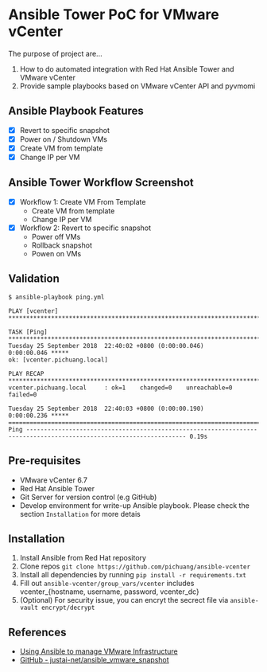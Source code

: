 # Ansible Tower PoC for VMware vCenter

The purpose of project are...
1. How to do automated integration with Red Hat Ansible Tower and VMware vCenter
2. Provide sample playbooks based on VMware vCenter API and pyvmomi

## Ansible Playbook Features
- [x] Revert to specific snapshot
- [x] Power on / Shutdown VMs
- [x] Create VM from template
- [x] Change IP per VM

## Ansible Tower Workflow Screenshot

- [x] Workflow 1: Create VM From Template
  - Create VM from template
  - Change IP per VM
- [x] Workflow 2: Revert to specific snapshot
  - Power off VMs
  - Rollback snapshot
  - Powen on VMs

## Validation

```
$ ansible-playbook ping.yml

PLAY [vcenter] ****************************************************************************************************************

TASK [Ping] *******************************************************************************************************************
Tuesday 25 September 2018  22:40:02 +0800 (0:00:00.046)       0:00:00.046 *****
ok: [vcenter.pichuang.local]

PLAY RECAP ********************************************************************************************************************
vcenter.pichuang.local     : ok=1    changed=0    unreachable=0    failed=0

Tuesday 25 September 2018  22:40:03 +0800 (0:00:00.190)       0:00:00.236 *****
===============================================================================
Ping ------------------------------------------------------------------------------------------------------------------- 0.19s
```

## Pre-requisites
- VMware vCenter 6.7
- Red Hat Ansible Tower
- Git Server for version control (e.g GitHub)
- Develop environment for write-up Ansible playbook. Please check the section `Installation` for more detais

## Installation
1. Install Ansible from Red Hat repository
2. Clone repos `git clone https://github.com/pichuang/ansible-vcenter`
3. Install all dependencies by running `pip install -r requirements.txt`
4. Fill out `ansible-vcenter/group_vars/vcenter` includes vcenter_{hostname, username, password, vcenter_dc}
5. (Optional) For security issue, you can encryt the secrect file via `ansible-vault encrypt/decrypt`

## References
- [Using Ansible to manage VMware Infrastructure](https://www.justai.net/en/blog/using-ansible-to-manage-vmware-infrastructure/)
- [GitHub - justai-net/ansible_vmware_snapshot](https://github.com/justai-net/ansible_vmware_snapshot)
